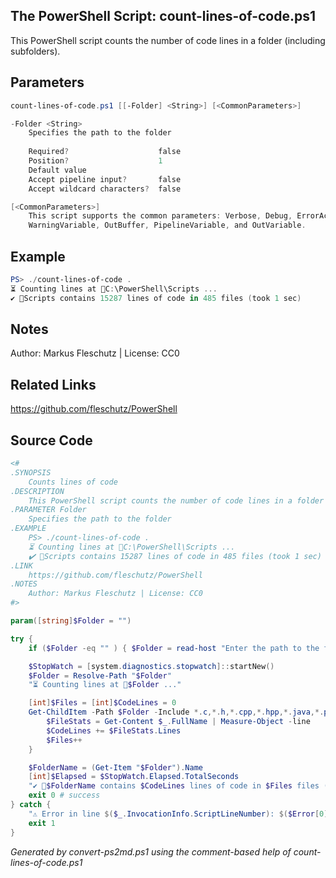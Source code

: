 ## The PowerShell Script: count-lines-of-code.ps1

This PowerShell script counts the number of code lines in a folder (including subfolders).

## Parameters
```powershell
count-lines-of-code.ps1 [[-Folder] <String>] [<CommonParameters>]

-Folder <String>
    Specifies the path to the folder
    
    Required?                    false
    Position?                    1
    Default value                
    Accept pipeline input?       false
    Accept wildcard characters?  false

[<CommonParameters>]
    This script supports the common parameters: Verbose, Debug, ErrorAction, ErrorVariable, WarningAction, 
    WarningVariable, OutBuffer, PipelineVariable, and OutVariable.
```

## Example
```powershell
PS> ./count-lines-of-code .
⏳ Counting lines at 📂C:\PowerShell\Scripts ...
✔️ 📂Scripts contains 15287 lines of code in 485 files (took 1 sec)

```

## Notes
Author: Markus Fleschutz | License: CC0

## Related Links
https://github.com/fleschutz/PowerShell

## Source Code
```powershell
<#
.SYNOPSIS
	Counts lines of code
.DESCRIPTION
	This PowerShell script counts the number of code lines in a folder (including subfolders).
.PARAMETER Folder
	Specifies the path to the folder
.EXAMPLE
	PS> ./count-lines-of-code .
	⏳ Counting lines at 📂C:\PowerShell\Scripts ...
	✔️ 📂Scripts contains 15287 lines of code in 485 files (took 1 sec)
.LINK
	https://github.com/fleschutz/PowerShell
.NOTES
	Author: Markus Fleschutz | License: CC0
#>

param([string]$Folder = "")

try {
	if ($Folder -eq "" ) { $Folder = read-host "Enter the path to the folder" }

	$StopWatch = [system.diagnostics.stopwatch]::startNew()
	$Folder = Resolve-Path "$Folder"
	"⏳ Counting lines at 📂$Folder ..."

	[int]$Files = [int]$CodeLines = 0
	Get-ChildItem -Path $Folder -Include *.c,*.h,*.cpp,*.hpp,*.java,*.ps1 -Recurse | ForEach-Object {
		$FileStats = Get-Content $_.FullName | Measure-Object -line
		$CodeLines += $FileStats.Lines
		$Files++
	}

	$FolderName = (Get-Item "$Folder").Name
	[int]$Elapsed = $StopWatch.Elapsed.TotalSeconds
	"✔️ 📂$FolderName contains $CodeLines lines of code in $Files files (took $Elapsed sec)" 
	exit 0 # success
} catch {
	"⚠️ Error in line $($_.InvocationInfo.ScriptLineNumber): $($Error[0])"
	exit 1
}
```

*Generated by convert-ps2md.ps1 using the comment-based help of count-lines-of-code.ps1*
